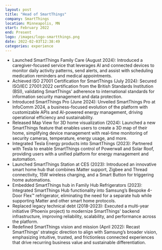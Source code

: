```yaml
---
layout: post
title: "Head of SmartThings"
company: SmartThings
location: Minneapolis, MN
start: February 2022
end: Present 
logo: /images/logo-smartthings.png
date: 2022-02-03T12:38:49
categories: experience
---
```


- Launched SmartThings Family Care (August 2024): Introduced a caregiver-focused service that leverages AI and connected devices to monitor daily activity patterns, send alerts, and assist with scheduling medication reminders and medical appointments.
- Achieved ISO 27001 Certification for SmartThings (July 2024): Secured ISO/IEC 27001:2022 certification from the British Standards Institution (BSI), validating SmartThings' adherence to international standards for information security management and data protection.
- Introduced SmartThings Pro (June 2024): Unveiled SmartThings Pro at InfoComm 2024, a business-focused evolution of the platform with customizable APIs and AI-powered energy management, driving operational efficiency and sustainability.
- Released Map View for 3D home visualization (2024): Launched a new SmartThings feature that enables users to create a 3D map of their home, simplifying device management with real-time monitoring of security cameras, temperature, energy usage, and more.
- Integrated Tesla Energy products into SmartThings (2023): Partnered with Tesla to enable SmartThings control of Powerwall and Solar Roof, providing users with a unified platform for energy management and automation.
- Launched SmartThings Station at CES (2023): Introduced an innovative smart home hub that combines Matter support, Zigbee and Thread connectivity, 15W wireless charging, and a Smart Button for triggering home automations.
- Embedded SmartThings hub in Family Hub Refrigerators (2023): Integrated SmartThings Hub functionality into Samsung’s Bespoke 4-Door Flex™ refrigerator, eliminating the need for a separate hub while supporting Matter and other smart home protocols.
- Replaced legacy technical debt (2018-2023): Executed a multi-year initiative (Phoenix project) to modernize SmartThings' backend infrastructure, improving reliability, scalability, and performance across the platform.
- Redefined SmartThings vision and mission (April 2022): Recast SmartThings' strategic direction to align with Samsung’s broader vision, emphasizing intuitive, trusted, and frictionless connected experiences that drive recurring business value and sustainable differentiation.

